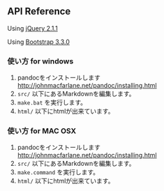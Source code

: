 ## API Reference

Using [jQuery 2.1.1](http://jquery.com/)

Using [Bootstrap 3.3.0](http://getbootstrap.com)


### 使い方 for windows

1. pandocをインストールします  
	http://johnmacfarlane.net/pandoc/installing.html
2. `src/` 以下にあるMarkdownを編集します。
3. `make.bat` を実行します。
4. `html/` 以下にhtmlが出来ています。

### 使い方 for MAC OSX

1. pandocをインストールします  
	http://johnmacfarlane.net/pandoc/installing.html
2. `src/` 以下にあるMarkdownを編集します。
3. `make.command` を実行します。
4. `html/` 以下にhtmlが出来ています。